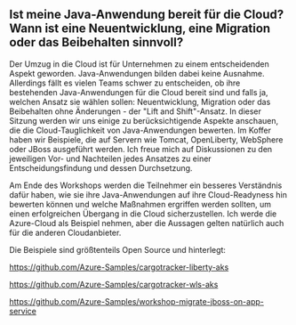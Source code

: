 ## Ist meine Java-Anwendung bereit für die Cloud? Wann ist eine Neuentwicklung, eine Migration oder das Beibehalten sinnvoll?

Der Umzug in die Cloud ist für Unternehmen zu einem entscheidenden Aspekt geworden. Java-Anwendungen bilden dabei keine Ausnahme.
Allerdings fällt es vielen Teams schwer zu entscheiden, ob ihre bestehenden Java-Anwendungen für die Cloud bereit sind und falls ja, welchen Ansatz sie wählen sollen: Neuentwicklung, Migration oder das Beibehalten ohne Änderungen - der "Lift and Shift"-Ansatz.
In dieser Sitzung werden wir uns einige zu berücksichtigende Aspekte anschauen, die die Cloud-Tauglichkeit von Java-Anwendungen bewerten.
Im Koffer haben wir Beispiele, die auf Servern wie Tomcat, OpenLiberty, WebSphere oder JBoss ausgeführt werden.
Ich freue mich auf Diskussionen zu den jeweiligen Vor- und Nachteilen jedes Ansatzes zu einer Entscheidungsfindung und dessen Durchsetzung.

Am Ende des Workshops werden die Teilnehmer ein besseres Verständnis dafür haben, wie sie ihre Java-Anwendungen auf ihre Cloud-Readyness hin bewerten können
und welche Maßnahmen ergriffen werden sollten, um einen erfolgreichen Übergang in die Cloud sicherzustellen.
Ich werde die Azure-Cloud als Beispiel nehmen, aber die Aussagen gelten natürlich auch für die anderen Cloudanbieter.


Die Beispiele sind größtenteils Open Source und hinterlegt:

https://github.com/Azure-Samples/cargotracker-liberty-aks

https://github.com/Azure-Samples/cargotracker-wls-aks

https://github.com/Azure-Samples/workshop-migrate-jboss-on-app-service






